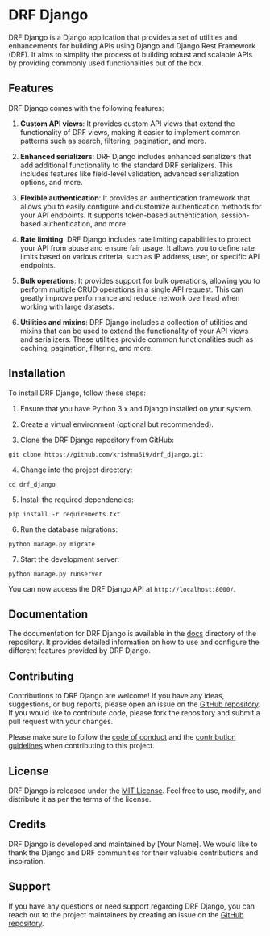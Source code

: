 # DRF Django

DRF Django is a Django application that provides a set of utilities and enhancements for building APIs using Django and Django Rest Framework (DRF). It aims to simplify the process of building robust and scalable APIs by providing commonly used functionalities out of the box.

## Features

DRF Django comes with the following features:

1. **Custom API views**: It provides custom API views that extend the functionality of DRF views, making it easier to implement common patterns such as search, filtering, pagination, and more.

2. **Enhanced serializers**: DRF Django includes enhanced serializers that add additional functionality to the standard DRF serializers. This includes features like field-level validation, advanced serialization options, and more.

3. **Flexible authentication**: It provides an authentication framework that allows you to easily configure and customize authentication methods for your API endpoints. It supports token-based authentication, session-based authentication, and more.

4. **Rate limiting**: DRF Django includes rate limiting capabilities to protect your API from abuse and ensure fair usage. It allows you to define rate limits based on various criteria, such as IP address, user, or specific API endpoints.

5. **Bulk operations**: It provides support for bulk operations, allowing you to perform multiple CRUD operations in a single API request. This can greatly improve performance and reduce network overhead when working with large datasets.

6. **Utilities and mixins**: DRF Django includes a collection of utilities and mixins that can be used to extend the functionality of your API views and serializers. These utilities provide common functionalities such as caching, pagination, filtering, and more.

## Installation

To install DRF Django, follow these steps:

1. Ensure that you have Python 3.x and Django installed on your system.

2. Create a virtual environment (optional but recommended).

3. Clone the DRF Django repository from GitHub:

```shell
git clone https://github.com/krishna619/drf_django.git
```

4. Change into the project directory:

```shell
cd drf_django
```

5. Install the required dependencies:

```shell
pip install -r requirements.txt
```

6. Run the database migrations:

```shell
python manage.py migrate
```

7. Start the development server:

```shell
python manage.py runserver
```

You can now access the DRF Django API at `http://localhost:8000/`.

## Documentation

The documentation for DRF Django is available in the [docs](./docs) directory of the repository. It provides detailed information on how to use and configure the different features provided by DRF Django.

## Contributing

Contributions to DRF Django are welcome! If you have any ideas, suggestions, or bug reports, please open an issue on the [GitHub repository](https://github.com/krishna619/drf_django). If you would like to contribute code, please fork the repository and submit a pull request with your changes.

Please make sure to follow the [code of conduct](./CODE_OF_CONDUCT.md) and the [contribution guidelines](./CONTRIBUTING.md) when contributing to this project.

## License

DRF Django is released under the [MIT License](./LICENSE). Feel free to use, modify, and distribute it as per the terms of the license.

## Credits

DRF Django is developed and maintained by [Your Name]. We would like to thank the Django and DRF communities for their valuable contributions and inspiration.

## Support

If you have any questions or need support regarding DRF Django, you can reach out to the project maintainers by creating an issue on the [GitHub repository](https://github.com/krishna619/drf_django).
